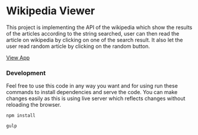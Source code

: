 # Wikipedia Viewer

This project is implementing the API of the wikipedia which show the results of the articles according to the string searched, user can then read the article on wikipedia by clicking on one of the search result. It also let the user read random article by clicking on the random button.

[View App](https://codepen.io/maksuperlink/full/JLLNMW/)

### Development 
Feel free to use this code in any way you want and for using run these commands to install dependencies and serve the code. You can make changes easily as this is using live server which reflects changes without reloading the browser.

`npm install`

`gulp`
